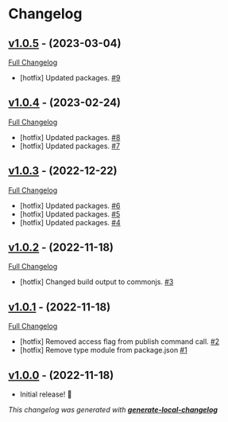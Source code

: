# Changelog

## [v1.0.5](https://github.com/neogeek/create-app-oauth-providers/tree/v1.0.5) - (2023-03-04)

[Full Changelog](https://github.com/neogeek/create-app-oauth-providers/compare/v1.0.4...v1.0.5)

- [hotfix] Updated packages. [#9](https://github.com/neogeek/create-app-oauth-providers/pull/9)

## [v1.0.4](https://github.com/neogeek/create-app-oauth-providers/tree/v1.0.4) - (2023-02-24)

[Full Changelog](https://github.com/neogeek/create-app-oauth-providers/compare/v1.0.3...v1.0.4)

- [hotfix] Updated packages. [#8](https://github.com/neogeek/create-app-oauth-providers/pull/8)
- [hotfix] Updated packages. [#7](https://github.com/neogeek/create-app-oauth-providers/pull/7)

## [v1.0.3](https://github.com/neogeek/create-app-oauth-providers/tree/v1.0.3) - (2022-12-22)

[Full Changelog](https://github.com/neogeek/create-app-oauth-providers/compare/v1.0.2...v1.0.3)

- [hotfix] Updated packages. [#6](https://github.com/neogeek/create-app-oauth-providers/pull/6)
- [hotfix] Updated packages. [#5](https://github.com/neogeek/create-app-oauth-providers/pull/5)
- [hotfix] Updated packages. [#4](https://github.com/neogeek/create-app-oauth-providers/pull/4)

## [v1.0.2](https://github.com/neogeek/create-app-oauth-providers/tree/v1.0.2) - (2022-11-18)

[Full Changelog](https://github.com/neogeek/create-app-oauth-providers/compare/v1.0.1...v1.0.2)

- [hotfix] Changed build output to commonjs. [#3](https://github.com/neogeek/create-app-oauth-providers/pull/3)

## [v1.0.1](https://github.com/neogeek/create-app-oauth-providers/tree/v1.0.1) - (2022-11-18)

[Full Changelog](https://github.com/neogeek/create-app-oauth-providers/compare/v1.0.0...v1.0.1)

- [hotfix] Removed access flag from publish command call. [#2](https://github.com/neogeek/create-app-oauth-providers/pull/2)
- [hotfix] Remove type module from package.json [#1](https://github.com/neogeek/create-app-oauth-providers/pull/1)

## [v1.0.0](https://github.com/neogeek/create-app-oauth-providers/tree/v1.0.0) - (2022-11-18)

- Initial release! 🎉

_This changelog was generated with **[generate-local-changelog](https://github.com/neogeek/generate-local-changelog)**_
